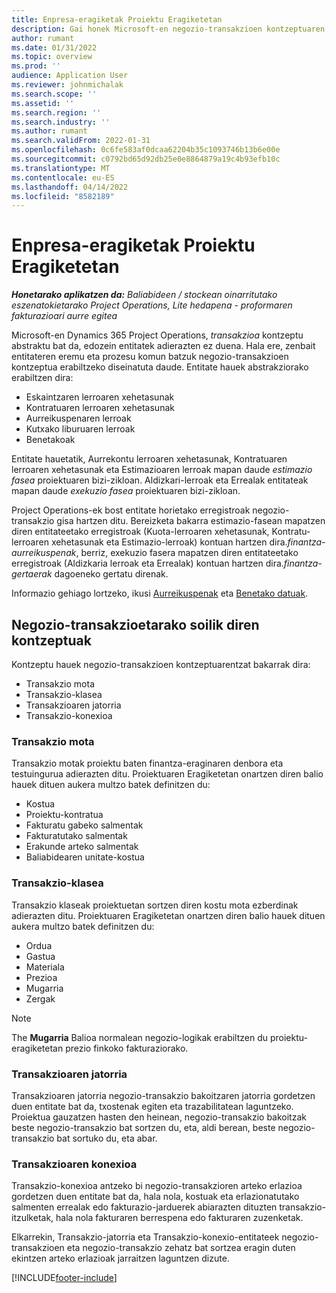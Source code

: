 ```yaml
---
title: Enpresa-eragiketak Proiektu Eragiketetan
description: Gai honek Microsoft-en negozio-transakzioen kontzeptuaren ikuspegi orokorra eskaintzen du Dynamics 365 Project Operations.
author: rumant
ms.date: 01/31/2022
ms.topic: overview
ms.prod: ''
audience: Application User
ms.reviewer: johnmichalak
ms.search.scope: ''
ms.assetid: ''
ms.search.region: ''
ms.search.industry: ''
ms.author: rumant
ms.search.validFrom: 2022-01-31
ms.openlocfilehash: 0c6fe583af0dcaa62204b35c1093746b13b6e00e
ms.sourcegitcommit: c0792bd65d92db25e0e8864879a19c4b93efb10c
ms.translationtype: MT
ms.contentlocale: eu-ES
ms.lasthandoff: 04/14/2022
ms.locfileid: "8582189"
---
```

# <a name="business-transactions-in-project-operations"></a>Enpresa-eragiketak Proiektu Eragiketetan

_**Honetarako aplikatzen da:** Baliabideen / stockean oinarritutako eszenatokietarako Project Operations, Lite hedapena - proformaren fakturazioari aurre egitea_

Microsoft-en Dynamics 365 Project Operations, *transakzioa* kontzeptu abstraktu bat da, edozein entitatek adierazten ez duena. Hala ere, zenbait entitateren eremu eta prozesu komun batzuk negozio-transakzioen kontzeptua erabiltzeko diseinatuta daude. Entitate hauek abstrakziorako erabiltzen dira:

- Eskaintzaren lerroaren xehetasunak
- Kontratuaren lerroaren xehetasunak
- Aurreikuspenaren lerroak
- Kutxako liburuaren lerroak
- Benetakoak

Entitate hauetatik, Aurrekontu lerroaren xehetasunak, Kontratuaren lerroaren xehetasunak eta Estimazioaren lerroak mapan daude *estimazio fasea* proiektuaren bizi-zikloan. Aldizkari-lerroak eta Errealak entitateak mapan daude *exekuzio fasea* proiektuaren bizi-zikloan.

Project Operations-ek bost entitate horietako erregistroak negozio-transakzio gisa hartzen ditu. Bereizketa bakarra estimazio-fasean mapatzen diren entitateetako erregistroak (Kuota-lerroaren xehetasunak, Kontratu-lerroaren xehetasunak eta Estimazio-lerroak) kontuan hartzen dira.*finantza-aurreikuspenak*, berriz, exekuzio fasera mapatzen diren entitateetako erregistroak (Aldizkaria lerroak eta Errealak) kontuan hartzen dira.*finantza-gertaerak* dagoeneko gertatu direnak.

Informazio gehiago lortzeko, ikusi [Aurreikuspenak](../project-management/estimating-projects-overview.md) eta [Benetako datuak](actuals-overview.md).

## <a name="concepts-that-are-unique-to-business-transactions"></a>Negozio-transakzioetarako soilik diren kontzeptuak

Kontzeptu hauek negozio-transakzioen kontzeptuarentzat bakarrak dira:

- Transakzio mota
- Transakzio-klasea
- Transakzioaren jatorria
- Transakzio-konexioa

### <a name="transaction-type"></a>Transakzio mota

Transakzio motak proiektu baten finantza-eraginaren denbora eta testuingurua adierazten ditu. Proiektuaren Eragiketetan onartzen diren balio hauek dituen aukera multzo batek definitzen du:

- Kostua
- Proiektu-kontratua
- Fakturatu gabeko salmentak
- Fakturatutako salmentak
- Erakunde arteko salmentak
- Baliabidearen unitate-kostua

### <a name="transaction-class"></a>Transakzio-klasea

Transakzio klaseak proiektuetan sortzen diren kostu mota ezberdinak adierazten ditu. Proiektuaren Eragiketetan onartzen diren balio hauek dituen aukera multzo batek definitzen du:

- Ordua
- Gastua
- Materiala
- Prezioa
- Mugarria
- Zergak

> [!NOTE]
> The **Mugarria** Balioa normalean negozio-logikak erabiltzen du proiektu-eragiketetan prezio finkoko fakturaziorako.

### <a name="transaction-origin"></a>Transakzioaren jatorria

Transakzioaren jatorria negozio-transakzio bakoitzaren jatorria gordetzen duen entitate bat da, txostenak egiten eta trazabilitatean laguntzeko. Proiektua gauzatzen hasten den heinean, negozio-transakzio bakoitzak beste negozio-transakzio bat sortzen du, eta, aldi berean, beste negozio-transakzio bat sortuko du, eta abar.

### <a name="transaction-connection"></a>Transakzioaren konexioa

Transakzio-konexioa antzeko bi negozio-transakzioren arteko erlazioa gordetzen duen entitate bat da, hala nola, kostuak eta erlazionatutako salmenten errealak edo fakturazio-jarduerek abiarazten dituzten transakzio-itzulketak, hala nola fakturaren berrespena edo fakturaren zuzenketak.

Elkarrekin, Transakzio-jatorria eta Transakzio-konexio-entitateek negozio-transakzioen eta negozio-transakzio zehatz bat sortzea eragin duten ekintzen arteko erlazioak jarraitzen laguntzen dizute.

[!INCLUDE[footer-include](../includes/footer-banner.md)]
